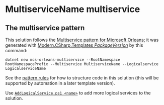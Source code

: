 ﻿# MultiserviceName multiservice

## The multiservice pattern 
This solution follows the [Multiservice pattern for Microsoft Orleans](https://github.com/VincentH-Net/Orleans.Multiservice#readme); it was generated with [Modern.CSharp.Templates $PackageVersion$](https://www.nuget.org/packages/Modern.CSharp.Templates/$PackageVersion$) by this command:

`dotnet new mcs-orleans-multiservice --RootNamespace RootNamespacePrefix --Multiservice MultiserviceName --Logicalservice LogicalserviceName`

See the [pattern rules](https://github.com/VincentH-Net/Orleans.Multiservice#pattern-rules) for how to structure code in this solution (this will be supported by automation in a later template version).

Use [`AddLogicalService.ps1 <name>`](AddLogicalService.ps1) to add more logical services to the solution.